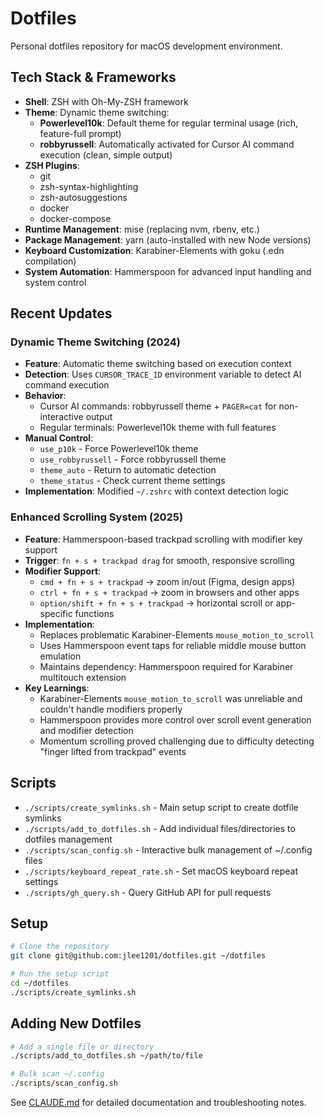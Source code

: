 # Dotfiles

Personal dotfiles repository for macOS development environment.

## Tech Stack & Frameworks

- **Shell**: ZSH with Oh-My-ZSH framework
- **Theme**: Dynamic theme switching:
  - **Powerlevel10k**: Default theme for regular terminal usage (rich, feature-full prompt)
  - **robbyrussell**: Automatically activated for Cursor AI command execution (clean, simple output)
- **ZSH Plugins**: 
  - git
  - zsh-syntax-highlighting
  - zsh-autosuggestions
  - docker
  - docker-compose
- **Runtime Management**: mise (replacing nvm, rbenv, etc.)
- **Package Management**: yarn (auto-installed with new Node versions)
- **Keyboard Customization**: Karabiner-Elements with goku (.edn compilation)
- **System Automation**: Hammerspoon for advanced input handling and system control

## Recent Updates

### Dynamic Theme Switching (2024)
- **Feature**: Automatic theme switching based on execution context
- **Detection**: Uses `CURSOR_TRACE_ID` environment variable to detect AI command execution
- **Behavior**:
  - Cursor AI commands: robbyrussell theme + `PAGER=cat` for non-interactive output
  - Regular terminals: Powerlevel10k theme with full features
- **Manual Control**:
  - `use_p10k` - Force Powerlevel10k theme
  - `use_robbyrussell` - Force robbyrussell theme
  - `theme_auto` - Return to automatic detection
  - `theme_status` - Check current theme settings
- **Implementation**: Modified `~/.zshrc` with context detection logic

### Enhanced Scrolling System (2025)
- **Feature**: Hammerspoon-based trackpad scrolling with modifier key support
- **Trigger**: `fn + s + trackpad drag` for smooth, responsive scrolling
- **Modifier Support**:
  - `cmd + fn + s + trackpad` → zoom in/out (Figma, design apps)
  - `ctrl + fn + s + trackpad` → zoom in browsers and other apps
  - `option/shift + fn + s + trackpad` → horizontal scroll or app-specific functions
- **Implementation**: 
  - Replaces problematic Karabiner-Elements `mouse_motion_to_scroll` 
  - Uses Hammerspoon event taps for reliable middle mouse button emulation
  - Maintains dependency: Hammerspoon required for Karabiner multitouch extension
- **Key Learnings**:
  - Karabiner-Elements `mouse_motion_to_scroll` was unreliable and couldn't handle modifiers properly
  - Hammerspoon provides more control over scroll event generation and modifier detection
  - Momentum scrolling proved challenging due to difficulty detecting "finger lifted from trackpad" events

## Scripts

- `./scripts/create_symlinks.sh` - Main setup script to create dotfile symlinks
- `./scripts/add_to_dotfiles.sh` - Add individual files/directories to dotfiles management
- `./scripts/scan_config.sh` - Interactive bulk management of ~/.config files
- `./scripts/keyboard_repeat_rate.sh` - Set macOS keyboard repeat settings
- `./scripts/gh_query.sh` - Query GitHub API for pull requests

## Setup

```bash
# Clone the repository
git clone git@github.com:jlee1201/dotfiles.git ~/dotfiles

# Run the setup script
cd ~/dotfiles
./scripts/create_symlinks.sh
```

## Adding New Dotfiles

```bash
# Add a single file or directory
./scripts/add_to_dotfiles.sh ~/path/to/file

# Bulk scan ~/.config
./scripts/scan_config.sh
```

See [CLAUDE.md](CLAUDE.md) for detailed documentation and troubleshooting notes. 